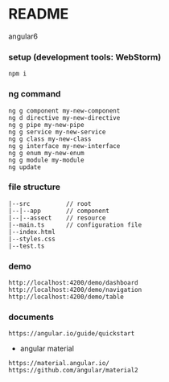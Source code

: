 # README
angular6

### setup (development tools: WebStorm)
```text
npm i
```

### ng command
```text
ng g component my-new-component
ng d directive my-new-directive
ng g pipe my-new-pipe
ng g service my-new-service
ng g class my-new-class
ng g interface my-new-interface
ng g enum my-new-enum
ng g module my-module
ng update
```

### file structure
```text
|--src          // root
|--|--app       // component
|--|--assect    // resource
|--main.ts      // configuration file
|--index.html 
|--styles.css 
|--test.ts
```

### demo
```text
http://localhost:4200/demo/dashboard
http://localhost:4200/demo/navigation
http://localhost:4200/demo/table
```

### documents
```text
https://angular.io/guide/quickstart
```

- angular material
```text
https://material.angular.io/
https://github.com/angular/material2
```
